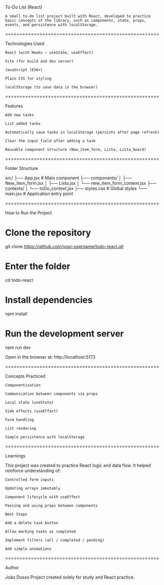 To-Do List (React)

    A small to-do list project built with React, developed to practice basic concepts of the library, such as components, state, props, events, and persistence with localStorage.

======================================================

Technologies Used

    React (with Hooks — useState, useEffect)

    Vite (for build and dev server)

    JavaScript (ES6+)

    Plain CSS for styling

    localStorage (to save data in the browser)

======================================================

Features

    Add new tasks

    List added tasks

    Automatically save tasks in localStorage (persists after page refresh)

    Clear the input field after adding a task

    Reusable component structure (New_item_form, Lista, Lista_board)

======================================================

Folder Structure


src/
├── App.jsx            # Main component
├── components/
│   ├── New_item_form.jsx
│   ├── Lista.jsx
│   └── new_item_form_context.jsx
├── contexts/
│   └── toDo_context.jsx
├── styles.css         # Global styles
└── main.jsx           # Application entry point


======================================================

How to Run the Project

# Clone the repository
git clone https://github.com/your-username/todo-react.git

# Enter the folder
cd todo-react

# Install dependencies
npm install

# Run the development server
npm run dev


Open in the browser at:
http://localhost:5173


======================================================


Concepts Practiced

    Componentization

    Communication between components via props

    Local state (useState)

    Side effects (useEffect)

    Form handling

    List rendering

    Simple persistence with localStorage

======================================================

Learnings

This project was created to practice React logic and data flow. It helped reinforce understanding of:

    Controlled form inputs

    Updating arrays immutably

    Component lifecycle with useEffect

    Passing and using props between components

    Next Steps

    Add a delete task button

    Allow marking tasks as completed

    Implement filters (all / completed / pending)

    Add simple animations

======================================================

Author

João Dusso
Project created solely for study and React practice.